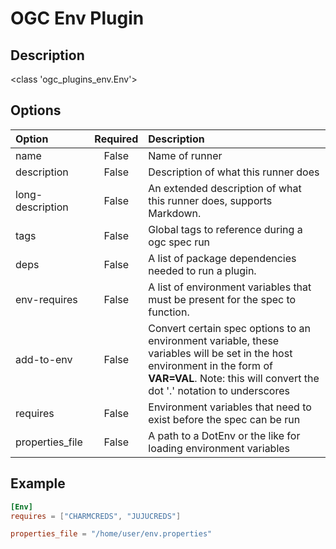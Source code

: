 # OGC Env Plugin
## Description
<class 'ogc_plugins_env.Env'>

## Options

| Option | Required | Description |
|:---    |  :---:   |:---|
| name | False | Name of runner |
| description | False | Description of what this runner does |
| long-description | False | An extended description of what this runner does, supports Markdown. |
| tags | False | Global tags to reference during a ogc spec run |
| deps | False | A list of package dependencies needed to run a plugin. |
| env-requires | False | A list of environment variables that must be present for the spec to function. |
| add-to-env | False | Convert certain spec options to an environment variable, these variables will be set in the host environment in the form of **VAR=VAL**. Note: this will convert the dot '.' notation to underscores |
| requires | False | Environment variables that need to exist before the spec can be run |
| properties_file | False | A path to a DotEnv or the like for loading environment variables |


## Example

```toml
[Env]
requires = ["CHARMCREDS", "JUJUCREDS"]

properties_file = "/home/user/env.properties"
```
